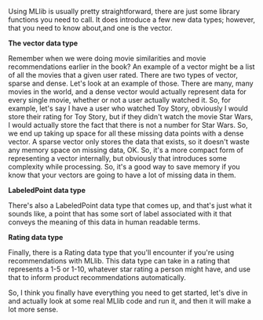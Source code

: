 Using MLlib is usually pretty straightforward, there are just some library functions you need to call. It does introduce a few new data types; however, that you need to know about,and one is the vector.

**The vector data type**

Remember when we were doing movie similarities and movie recommendations earlier in the book? An example of a vector might be a list of all the movies that a given user rated. There are two types of vector, sparse and dense. Let's look at an example of those. There are many, many movies in the world, and a dense vector would actually represent data for every single movie, whether or not a user actually watched it. So, for example, let's say I have a user who watched Toy Story, obviously I would store their rating for Toy Story, but if they didn't watch the movie Star Wars, I would actually store the fact that there is not a number for Star Wars. So, we end up taking up space for all these missing data points with a dense vector. A sparse vector only stores the data that exists, so it doesn't waste any memory space on missing data, OK. So, it's a more compact form of representing a vector internally, but obviously that introduces some complexity while processing. So, it's a good way to save memory if you know that your vectors are going to have a lot of missing data in them.

**LabeledPoint data type**

There's also a LabeledPoint data type that comes up, and that's just what it sounds like, a point that has some sort of label associated with it that conveys the meaning of this data in human readable terms.

**Rating data type**

Finally, there is a Rating data type that you'll encounter if you're using recommendations with MLlib. This data type can take in a rating that represents a 1-5 or 1-10, whatever star rating a person might have, and use that to inform product recommendations automatically.

So, I think you finally have everything you need to get started, let's dive in and actually look at some real MLlib code and run it, and then it will make a lot more sense.

